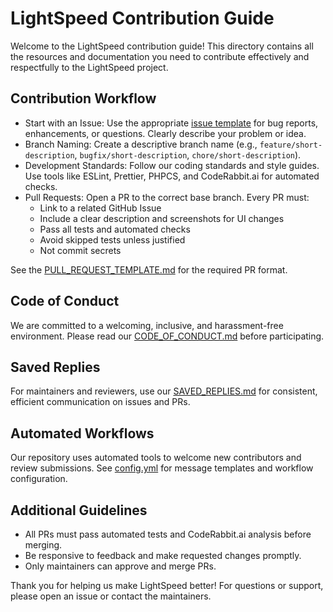 # LightSpeed Contribution Guide

Welcome to the LightSpeed contribution guide! This directory contains all the resources and documentation you need to contribute effectively and respectfully to the LightSpeed project.

Contribution Workflow
---------------------

- Start with an Issue: Use the appropriate [issue template](../../issues/new/choose) for bug reports, enhancements, or questions. Clearly describe your problem or idea.
- Branch Naming: Create a descriptive branch name (e.g., `feature/short-description`, `bugfix/short-description`, `chore/short-description`).
- Development Standards: Follow our coding standards and style guides. Use tools like ESLint, Prettier, PHPCS, and CodeRabbit.ai for automated checks.
- Pull Requests: Open a PR to the correct base branch. Every PR must:
  - Link to a related GitHub Issue
  - Include a clear description and screenshots for UI changes
  - Pass all tests and automated checks
  - Avoid skipped tests unless justified
  - Not commit secrets

See the [PULL_REQUEST_TEMPLATE.md](./PULL_REQUEST_TEMPLATE.md) for the required PR format.

Code of Conduct
---------------

We are committed to a welcoming, inclusive, and harassment-free environment. Please read our [CODE_OF_CONDUCT.md](./CODE_OF_CONDUCT.md) before participating.

Saved Replies
-------------

For maintainers and reviewers, use our [SAVED_REPLIES.md](./SAVED_REPLIES.md) for consistent, efficient communication on issues and PRs.

Automated Workflows
-------------------

Our repository uses automated tools to welcome new contributors and review submissions. See [config.yml](./config.yml) for message templates and workflow configuration.

Additional Guidelines
---------------------

- All PRs must pass automated tests and CodeRabbit.ai analysis before merging.
- Be responsive to feedback and make requested changes promptly.
- Only maintainers can approve and merge PRs.

Thank you for helping us make LightSpeed better!
For questions or support, please open an issue or contact the maintainers.
